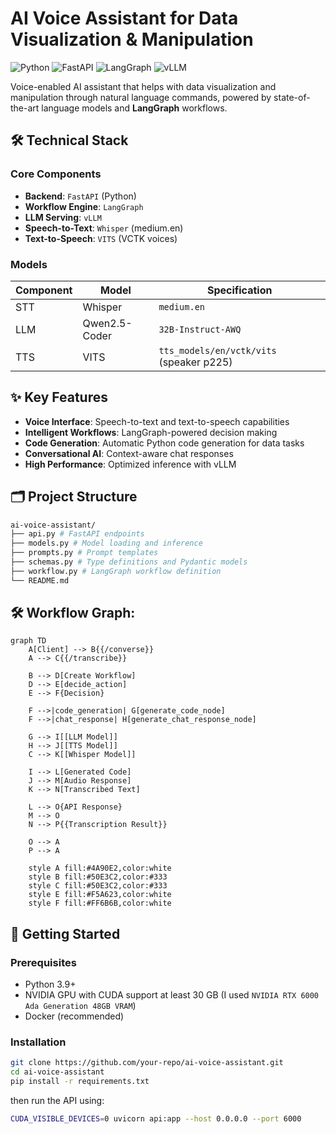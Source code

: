 # AI Voice Assistant for Data Visualization & Manipulation

![Python](https://img.shields.io/badge/python-3.9+-blue.svg)
![FastAPI](https://img.shields.io/badge/FastAPI-0.95+-green.svg)
![LangGraph](https://img.shields.io/badge/LangGraph-0.0.5+-orange.svg)
![vLLM](https://img.shields.io/badge/vLLM-0.2.5+-yellow.svg)

Voice-enabled AI assistant that helps with data visualization and manipulation through natural language commands, powered by state-of-the-art language models and **LangGraph** workflows.

## 🛠️ Technical Stack

### Core Components
- **Backend**: `FastAPI` (Python)
- **Workflow Engine**: `LangGraph`
- **LLM Serving**: `vLLM`
- **Speech-to-Text**: `Whisper` (medium.en)
- **Text-to-Speech**: `VITS` (VCTK voices)

### Models
| Component | Model | Specification |
|-----------|-------|---------------|
| STT | Whisper | `medium.en` |
| LLM | Qwen2.5-Coder | `32B-Instruct-AWQ` |
| TTS | VITS | `tts_models/en/vctk/vits` (speaker p225) |


## ✨ Key Features

- **Voice Interface**: Speech-to-text and text-to-speech capabilities
- **Intelligent Workflows**: LangGraph-powered decision making
- **Code Generation**: Automatic Python code generation for data tasks
- **Conversational AI**: Context-aware chat responses
- **High Performance**: Optimized inference with vLLM


## 🗂 Project Structure
```bash
ai-voice-assistant/
├── api.py # FastAPI endpoints
├── models.py # Model loading and inference
├── prompts.py # Prompt templates
├── schemas.py # Type definitions and Pydantic models
├── workflow.py # LangGraph workflow definition
└── README.md
```

## 🛠️ Workflow Graph:

```mermaid
graph TD
    A[Client] --> B{{/converse}}
    A --> C{{/transcribe}}
    
    B --> D[Create Workflow]
    D --> E[decide_action]
    E --> F{Decision}
    
    F -->|code_generation| G[generate_code_node]
    F -->|chat_response| H[generate_chat_response_node]
    
    G --> I[[LLM Model]]
    H --> J[[TTS Model]]
    C --> K[[Whisper Model]]
    
    I --> L[Generated Code]
    J --> M[Audio Response]
    K --> N[Transcribed Text]
    
    L --> O{API Response}
    M --> O
    N --> P{{Transcription Result}}
    
    O --> A
    P --> A
    
    style A fill:#4A90E2,color:white
    style B fill:#50E3C2,color:#333
    style C fill:#50E3C2,color:#333
    style E fill:#F5A623,color:white
    style F fill:#FF6B6B,color:white
```


## 🚀 Getting Started

### Prerequisites
- Python 3.9+
- NVIDIA GPU with CUDA support at least 30 GB (I used `NVIDIA RTX 6000 Ada Generation 48GB VRAM`) 
- Docker (recommended)

### Installation
```bash
git clone https://github.com/your-repo/ai-voice-assistant.git
cd ai-voice-assistant
pip install -r requirements.txt
```

then run the API using:
```bash
CUDA_VISIBLE_DEVICES=0 uvicorn api:app --host 0.0.0.0 --port 6000
```
